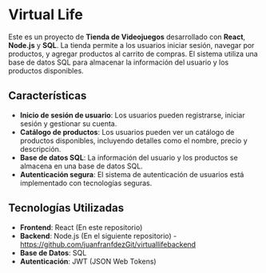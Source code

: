 # Virtual Life
Este es un proyecto de **Tienda de Videojuegos** desarrollado con **React**, **Node.js** y **SQL**. La tienda permite a los usuarios iniciar sesión, navegar por productos, y agregar productos al carrito de compras. El sistema utiliza una base de datos SQL para almacenar la información del usuario y los productos disponibles.

## Características

- **Inicio de sesión de usuario**: Los usuarios pueden registrarse, iniciar sesión y gestionar su cuenta.
- **Catálogo de productos**: Los usuarios pueden ver un catálogo de productos disponibles, incluyendo detalles como el nombre, precio y descripción.
- **Base de datos SQL**: La información del usuario y los productos se almacena en una base de datos SQL.
- **Autenticación segura**: El sistema de autenticación de usuarios está implementado con tecnologías seguras.

## Tecnologías Utilizadas

- **Frontend**: React (En este repositorio)
- **Backend**: Node.js (En el siguiente repositorio) - https://github.com/juanfranfdezGit/virtuallifebackend
- **Base de Datos**: SQL
- **Autenticación**: JWT (JSON Web Tokens)

